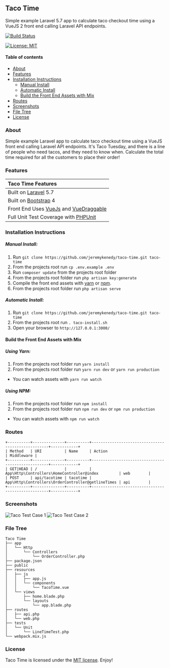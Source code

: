 ## Taco Time
Simple example Laravel 5.7 app to calculate taco checkout time using a VueJS 2 front end calling Laravel API endpoints.

[![Build Status](https://travis-ci.org/jeremykenedy/taco-time.svg?branch=master)](https://travis-ci.org/jeremykenedy/taco-time)

[![License: MIT](https://img.shields.io/badge/License-MIT-yellow.svg)](https://opensource.org/licenses/MIT)

#### Table of contents
- [About](#about)
- [Features](#features)
- [Installation Instructions](#installation-instructions)
    - [Manual Install](#manual-install)
    - [Automatic Install](#automatic-install)
    - [Build the Front End Assets with Mix](#build-front-end-assets-with-mix)
- [Routes](#routes)
- [Screenshots](#screenshots)
- [File Tree](#file-tree)
- [License](#license)

### About
Simple example Laravel app to calculate taco checkout time using a VueJS front end calling Laravel API endpoints.
It's Taco Tuesday, and there is a line of people who need tacos, and they need to know when.
Calculate the total time required for all the customers to place their order!  


### Features
| Taco Time Features  |
| :------------ |
|Built on [Laravel](http://laravel.com/) 5.7|
|Built on [Bootstrap](https://getbootstrap.com/) 4|
|Front End Uses [VueJs](https://vuejs.org/v2/guide/) and [VueDraggable](https://github.com/SortableJS/Vue.Draggable)|
|Full Unit Test Coverage with [PHPUnit](https://laravel.com/docs/5.7/testing)|

### Installation Instructions
##### Manual Install:
1. Run `git clone https://github.com/jeremykenedy/taco-time.git taco-time`
2. From the projects root run `cp .env.example .env`
3. Run `composer update` from the projects root folder
4. From the projects root folder run `php artisan key:generate`
5. Compile the front end assets with [yarn](#using-yarn) or [npm](#using-npm).
6. From the projects root folder run `php artisan serve`

##### Automatic Install:
1. Run `git clone https://github.com/jeremykenedy/taco-time.git taco-time`
2. From the projects root run `. taco-install.sh`
3. Open your browser to `http://127.0.0.1:3000/`

#### Build the Front End Assets with Mix
##### Using Yarn:
1. From the projects root folder run `yarn install`
2. From the projects root folder run `yarn run dev` or `yarn run production`
  * You can watch assets with `yarn run watch`

##### Using NPM:
1. From the projects root folder run `npm install`
2. From the projects root folder run `npm run dev` or `npm run production`
  * You can watch assets with `npm run watch`

### Routes

```
+----------+--------------+----------+---------------------------------------------------+------------+
| Method   | URI          | Name     | Action                                            | Middleware |
+----------+--------------+----------+---------------------------------------------------+------------+
| GET|HEAD | /            |          | App\Http\Controllers\HomeController@index         | web        |
| POST     | api/tacotime | tacotime | App\Http\Controllers\OrderController@getlineTimes | api        |
+----------+--------------+----------+---------------------------------------------------+------------+
```

### Screenshots
![Taco Test Case 1](https://s3-us-west-2.amazonaws.com/taco-time/taco1.jpg)
![Taco Test Case 2](https://s3-us-west-2.amazonaws.com/taco-time/taco2.jpg)

### File Tree

```
Taco Time
├── app
│   └── Http
│       └── Controllers
│           └── OrderController.php
├── package.json
├── public
├── resources
│   ├── js
│   │   ├── app.js
│   │   └── components
│   │       └── TacoTime.vue
│   └── views
│       ├── home.blade.php
│       └── layouts
│           └── app.blade.php
├── routes
│   ├── api.php
│   └── web.php
├── tests
│   └── Unit
│       └── LineTimeTest.php
└── webpack.mix.js
```

### License
Taco Time is licensed under the [MIT license](https://opensource.org/licenses/MIT). Enjoy!
